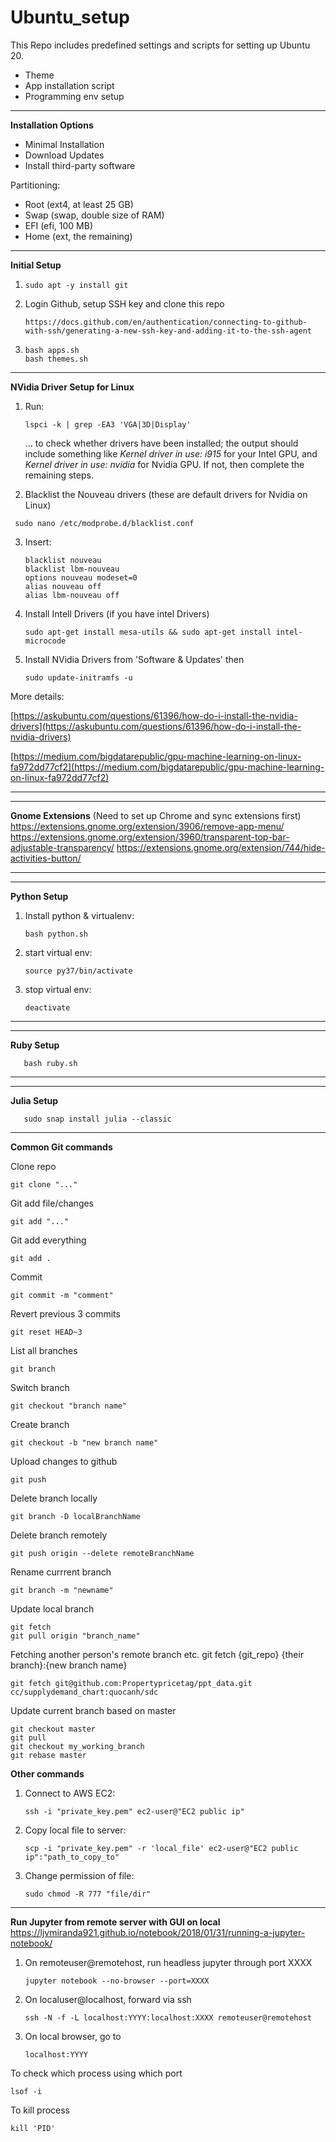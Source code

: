 # Ubuntu_setup

This Repo includes predefined settings and scripts for setting up Ubuntu 20.

- Theme
- App installation script
- Programming env setup

---

**Installation Options**

- Minimal Installation
- Download Updates
- Install third-party software

Partitioning:

- Root (ext4, at least 25 GB)
- Swap (swap, double size of RAM)
- EFI (efi, 100 MB)
- Home (ext, the remaining)

---

**Initial Setup**

1. ```
   sudo apt -y install git
   ```

2. Login Github, setup SSH key and clone this repo

   ```
   https://docs.github.com/en/authentication/connecting-to-github-with-ssh/generating-a-new-ssh-key-and-adding-it-to-the-ssh-agent
   ```
3. ```
   bash apps.sh
   bash themes.sh
   ```

---

**NVidia Driver Setup for Linux**

1. Run:

   ```
   lspci -k | grep -EA3 'VGA|3D|Display' 
   ```

   ... to check whether drivers have been installed; the output should include something like *Kernel driver in use: i915* for your Intel GPU, and *Kernel driver in use: nvidia* for Nvidia GPU. If not, then complete the remaining steps.
2. Blacklist the Nouveau drivers (these are default drivers for Nvidia on Linux)

```
 sudo nano /etc/modprobe.d/blacklist.conf
```

3. Insert:

   ```
   blacklist nouveau
   blacklist lbm-nouveau
   options nouveau modeset=0
   alias nouveau off
   alias lbm-nouveau off
   ```

4. Install Intell Drivers (if you have intel Drivers)

   ```
   sudo apt-get install mesa-utils && sudo apt-get install intel-microcode
   ```

5. Install NVidia Drivers from 'Software & Updates' then

   ```
   sudo update-initramfs -u
   ```

More details:

[https://askubuntu.com/questions/61396/how-do-i-install-the-nvidia-drivers](https://askubuntu.com/questions/61396/how-do-i-install-the-nvidia-drivers)

[https://medium.com/bigdatarepublic/gpu-machine-learning-on-linux-fa972dd77cf2](https://medium.com/bigdatarepublic/gpu-machine-learning-on-linux-fa972dd77cf2)

---
--- 

**Gnome Extensions** (Need to set up Chrome and sync extensions first)
https://extensions.gnome.org/extension/3906/remove-app-menu/
https://extensions.gnome.org/extension/3960/transparent-top-bar-adjustable-transparency/
https://extensions.gnome.org/extension/744/hide-activities-button/

---
---

**Python Setup**

1. Install python & virtualenv:

   ```
   bash python.sh
   ```

2. start virtual env:

   ```
   source py37/bin/activate
   ```

3. stop virtual env:

   ```
   deactivate
   ```

---

---

**Ruby Setup**

```
   bash ruby.sh
```

---

---

**Julia Setup**

```
   sudo snap install julia --classic
```

---

**Common Git commands**

Clone repo

```
git clone "..."
```

Git add file/changes

```
git add "..."
```

Git add everything

```
git add .
```

Commit

```
git commit -m "comment"
```

Revert previous 3 commits

```
git reset HEAD~3
```

List all branches

```
git branch
```

Switch branch

```
git checkout "branch name"
```

Create branch

```
git checkout -b "new branch name"
```

Upload changes to github

```
git push
```

Delete branch locally

```
git branch -D localBranchName
```

Delete branch remotely

```
git push origin --delete remoteBranchName
```

Rename currrent branch

```
git branch -m "newname"
```

Update local branch

```
git fetch
git pull origin "branch_name"
```

Fetching another person's remote branch
etc. git fetch {git_repo} {their branch}:{new branch name}

```
git fetch git@github.com:Propertypricetag/ppt_data.git cc/supplydemand_chart:quocanh/sdc
```

Update current branch based on master
```
git checkout master
git pull
git checkout my_working_branch
git rebase master
```



**Other commands**

1. Connect to AWS EC2:

   ```
   ssh -i "private_key.pem" ec2-user@"EC2 public ip"
   ```

2. Copy local file to server:

   ```
   scp -i "private_key.pem" -r 'local_file' ec2-user@"EC2 public ip":"path_to_copy_to"
   ```

3. Change permission of file:

   ```
   sudo chmod -R 777 "file/dir"
   ```

---


**Run Jupyter from remote server with GUI on local**
https://ljvmiranda921.github.io/notebook/2018/01/31/running-a-jupyter-notebook/

1. On remoteuser@remotehost, run headless jupyter through port XXXX

   ```
   jupyter notebook --no-browser --port=XXXX
   ```

2. On localuser@localhost, forward via ssh

   ```
   ssh -N -f -L localhost:YYYY:localhost:XXXX remoteuser@remotehost
   ```

3. On local browser, go to

   ```
   localhost:YYYY
   ```
   
To check which process using which port
   ```
   lsof -i
   ```
To kill process
   ```
   kill 'PID'
   ```
   
   
